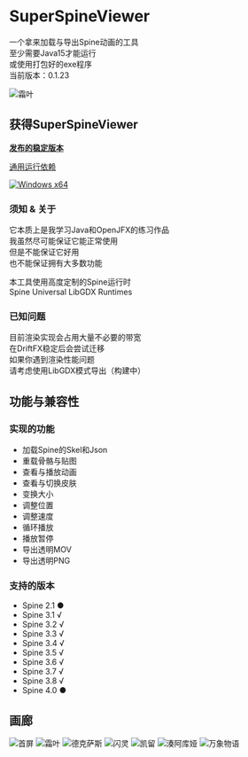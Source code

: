 # SuperSpineViewer

一个拿来加载与导出Spine动画的工具  
至少需要Java15才能运行  
或使用打包好的exe程序  
当前版本：0.1.23  

![霜叶](https://i0.hdslb.com/bfs/album/98b4fd8a12bc6dbf691b967bed625db67713dff0.png@518w.png "明日方舟 - 霜叶")

## 获得SuperSpineViewer

[**发布的稳定版本**](https://github.com/Aloento/SuperSpineViewer/releases/latest)  

[通用运行依赖](https://github.com/Aloento/SuperSpineViewer/releases/tag/R1.0.0)  

[![Windows x64](https://github.com/Aloento/SuperSpineViewer/workflows/Windows%20x64/badge.svg "Windows x64自动构建")](https://github.com/Aloento/SuperSpineViewer/actions?query=workflow%3A%22Windows+x64%22)

### 须知 & 关于

它本质上是我学习Java和OpenJFX的练习作品  
我虽然尽可能保证它能正常使用  
但是不能保证它好用  
也不能保证拥有大多数功能

本工具使用高度定制的Spine运行时  
Spine Universal LibGDX Runtimes

### 已知问题

目前渲染实现会占用大量不必要的带宽  
在DriftFX稳定后会尝试迁移  
如果你遇到渲染性能问题  
请考虑使用LibGDX模式导出（构建中）

## 功能与兼容性

### 实现的功能

* 加载Spine的Skel和Json
* 重载骨骼与贴图
* 查看与播放动画
* 查看与切换皮肤
* 变换大小
* 调整位置
* 调整速度
* 循环播放
* 播放暂停
* 导出透明MOV
* 导出透明PNG

### 支持的版本

* Spine 2.1 ●
* Spine 3.1 √
* Spine 3.2 √
* Spine 3.3 √
* Spine 3.4 √
* Spine 3.5 √
* Spine 3.6 √
* Spine 3.7 √
* Spine 3.8 √
* Spine 4.0 ●

## 画廊

![首屏](https://i0.hdslb.com/bfs/album/73fdec47d907dc42e96a2d0d21482680fd7efb3f.png "首屏加载画面")
![霜叶](https://i0.hdslb.com/bfs/album/98b4fd8a12bc6dbf691b967bed625db67713dff0.png  "明日方舟 - 霜叶")
![德克萨斯](https://i0.hdslb.com/bfs/album/79dbdaee161130460b77411f4664b4ecbd53d68e.png "明日方舟 - 德克萨斯")
![闪灵](https://i0.hdslb.com/bfs/album/56d918333fd302f9c221680008d7109fe090fb39.png "明日方舟 - 闪灵")
![凯留](https://i0.hdslb.com/bfs/album/8ad8f6ca661f68909b30edce518d47614162a78f.png "公主连结 - 凯留")
![湊阿库娅](https://i0.hdslb.com/bfs/album/51ee6aa61652191d4ab6c27a6e18bf8dc1997fdc.png "方舟指令 - 湊阿库娅")
![万象物语](https://i0.hdslb.com/bfs/album/0919e8d269e355c9b451d52e887c314a84f47faa.png "万象物语")
